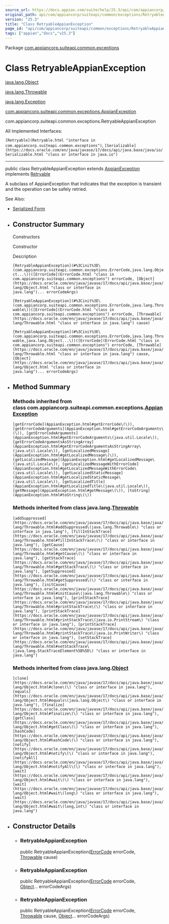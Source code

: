 ```yaml
---
source_url: https://docs.appian.com/suite/help/25.3/api/com/appiancorp/suiteapi/common/exceptions/RetryableAppianException.html
original_path: api/com/appiancorp/suiteapi/common/exceptions/RetryableAppianException.html
version: "25.3"
title: "Class RetryableAppianException"
page_id: "api/com/appiancorp/suiteapi/common/exceptions/RetryableAppianException"
tags: ["appian","docs","v25.3"]
---
```



Package [com.appiancorp.suiteapi.common.exceptions](package-summary.html)

# Class RetryableAppianException

[java.lang.Object](https://docs.oracle.com/en/java/javase/17/docs/api/java.base/java/lang/Object.html "class or interface in java.lang")

[java.lang.Throwable](https://docs.oracle.com/en/java/javase/17/docs/api/java.base/java/lang/Throwable.html "class or interface in java.lang")

[java.lang.Exception](https://docs.oracle.com/en/java/javase/17/docs/api/java.base/java/lang/Exception.html "class or interface in java.lang")

[com.appiancorp.suiteapi.common.exceptions.AppianException](AppianException.html "class in com.appiancorp.suiteapi.common.exceptions")

com.appiancorp.suiteapi.common.exceptions.RetryableAppianException

All Implemented Interfaces:

`[Retryable](Retryable.html "interface in com.appiancorp.suiteapi.common.exceptions")`, `[Serializable](https://docs.oracle.com/en/java/javase/17/docs/api/java.base/java/io/Serializable.html "class or interface in java.io")`

* * *

public class RetryableAppianException extends [AppianException](AppianException.html "class in com.appiancorp.suiteapi.common.exceptions") implements [Retryable](Retryable.html "interface in com.appiancorp.suiteapi.common.exceptions")

A subclass of AppianException that indicates that the exception is transient and the operation can be safely retried.

See Also:

-   [Serialized Form](../../../../../serialized-form.html#com.appiancorp.suiteapi.common.exceptions.RetryableAppianException)

-   ## Constructor Summary

    Constructors

    Constructor

    Description

    `[RetryableAppianException](#%3Cinit%3E\(com.appiancorp.suiteapi.common.exceptions.ErrorCode,java.lang.Object...\))([ErrorCode](ErrorCode.html "class in com.appiancorp.suiteapi.common.exceptions") errorCode, [Object](https://docs.oracle.com/en/java/javase/17/docs/api/java.base/java/lang/Object.html "class or interface in java.lang")... errorCodeArgs)`

    `[RetryableAppianException](#%3Cinit%3E\(com.appiancorp.suiteapi.common.exceptions.ErrorCode,java.lang.Throwable\))([ErrorCode](ErrorCode.html "class in com.appiancorp.suiteapi.common.exceptions") errorCode, [Throwable](https://docs.oracle.com/en/java/javase/17/docs/api/java.base/java/lang/Throwable.html "class or interface in java.lang") cause)`

    `[RetryableAppianException](#%3Cinit%3E\(com.appiancorp.suiteapi.common.exceptions.ErrorCode,java.lang.Throwable,java.lang.Object...\))([ErrorCode](ErrorCode.html "class in com.appiancorp.suiteapi.common.exceptions") errorCode, [Throwable](https://docs.oracle.com/en/java/javase/17/docs/api/java.base/java/lang/Throwable.html "class or interface in java.lang") cause, [Object](https://docs.oracle.com/en/java/javase/17/docs/api/java.base/java/lang/Object.html "class or interface in java.lang")... errorCodeArgs)`

-   ## Method Summary

    ### Methods inherited from class com.appiancorp.suiteapi.common.exceptions.[AppianException](AppianException.html "class in com.appiancorp.suiteapi.common.exceptions")

    `[getErrorCode](AppianException.html#getErrorCode\(\)), [getErrorCodeArguments](AppianException.html#getErrorCodeArguments\(\)), [getErrorCodeArguments](AppianException.html#getErrorCodeArguments\(java.util.Locale\)), [getErrorCodeArgumentsAsStringArray](AppianException.html#getErrorCodeArgumentsAsStringArray\(java.util.Locale\)), [getLocalizedMessage](AppianException.html#getLocalizedMessage\(\)), [getLocalizedMessage](AppianException.html#getLocalizedMessage\(java.util.Locale\)), [getLocalizedMessageWithErrorCode](AppianException.html#getLocalizedMessageWithErrorCode\(java.util.Locale\)), [getLocalizedStaticMessage](AppianException.html#getLocalizedStaticMessage\(java.util.Locale\)), [getLocalizedTitle](AppianException.html#getLocalizedTitle\(java.util.Locale\)), [getMessage](AppianException.html#getMessage\(\)), [toString](AppianException.html#toString\(\))`

    ### Methods inherited from class java.lang.[Throwable](https://docs.oracle.com/en/java/javase/17/docs/api/java.base/java/lang/Throwable.html "class or interface in java.lang")

    `[addSuppressed](https://docs.oracle.com/en/java/javase/17/docs/api/java.base/java/lang/Throwable.html#addSuppressed\(java.lang.Throwable\) "class or interface in java.lang"), [fillInStackTrace](https://docs.oracle.com/en/java/javase/17/docs/api/java.base/java/lang/Throwable.html#fillInStackTrace\(\) "class or interface in java.lang"), [getCause](https://docs.oracle.com/en/java/javase/17/docs/api/java.base/java/lang/Throwable.html#getCause\(\) "class or interface in java.lang"), [getStackTrace](https://docs.oracle.com/en/java/javase/17/docs/api/java.base/java/lang/Throwable.html#getStackTrace\(\) "class or interface in java.lang"), [getSuppressed](https://docs.oracle.com/en/java/javase/17/docs/api/java.base/java/lang/Throwable.html#getSuppressed\(\) "class or interface in java.lang"), [initCause](https://docs.oracle.com/en/java/javase/17/docs/api/java.base/java/lang/Throwable.html#initCause\(java.lang.Throwable\) "class or interface in java.lang"), [printStackTrace](https://docs.oracle.com/en/java/javase/17/docs/api/java.base/java/lang/Throwable.html#printStackTrace\(\) "class or interface in java.lang"), [printStackTrace](https://docs.oracle.com/en/java/javase/17/docs/api/java.base/java/lang/Throwable.html#printStackTrace\(java.io.PrintStream\) "class or interface in java.lang"), [printStackTrace](https://docs.oracle.com/en/java/javase/17/docs/api/java.base/java/lang/Throwable.html#printStackTrace\(java.io.PrintWriter\) "class or interface in java.lang"), [setStackTrace](https://docs.oracle.com/en/java/javase/17/docs/api/java.base/java/lang/Throwable.html#setStackTrace\(java.lang.StackTraceElement%5B%5D\) "class or interface in java.lang")`

    ### Methods inherited from class java.lang.[Object](https://docs.oracle.com/en/java/javase/17/docs/api/java.base/java/lang/Object.html "class or interface in java.lang")

    `[clone](https://docs.oracle.com/en/java/javase/17/docs/api/java.base/java/lang/Object.html#clone\(\) "class or interface in java.lang"), [equals](https://docs.oracle.com/en/java/javase/17/docs/api/java.base/java/lang/Object.html#equals\(java.lang.Object\) "class or interface in java.lang"), [finalize](https://docs.oracle.com/en/java/javase/17/docs/api/java.base/java/lang/Object.html#finalize\(\) "class or interface in java.lang"), [getClass](https://docs.oracle.com/en/java/javase/17/docs/api/java.base/java/lang/Object.html#getClass\(\) "class or interface in java.lang"), [hashCode](https://docs.oracle.com/en/java/javase/17/docs/api/java.base/java/lang/Object.html#hashCode\(\) "class or interface in java.lang"), [notify](https://docs.oracle.com/en/java/javase/17/docs/api/java.base/java/lang/Object.html#notify\(\) "class or interface in java.lang"), [notifyAll](https://docs.oracle.com/en/java/javase/17/docs/api/java.base/java/lang/Object.html#notifyAll\(\) "class or interface in java.lang"), [wait](https://docs.oracle.com/en/java/javase/17/docs/api/java.base/java/lang/Object.html#wait\(\) "class or interface in java.lang"), [wait](https://docs.oracle.com/en/java/javase/17/docs/api/java.base/java/lang/Object.html#wait\(long\) "class or interface in java.lang"), [wait](https://docs.oracle.com/en/java/javase/17/docs/api/java.base/java/lang/Object.html#wait\(long,int\) "class or interface in java.lang")`

-   ## Constructor Details

    -   ### RetryableAppianException

        public RetryableAppianException([ErrorCode](ErrorCode.html "class in com.appiancorp.suiteapi.common.exceptions") errorCode, [Throwable](https://docs.oracle.com/en/java/javase/17/docs/api/java.base/java/lang/Throwable.html "class or interface in java.lang") cause)

    -   ### RetryableAppianException

        public RetryableAppianException([ErrorCode](ErrorCode.html "class in com.appiancorp.suiteapi.common.exceptions") errorCode, [Object](https://docs.oracle.com/en/java/javase/17/docs/api/java.base/java/lang/Object.html "class or interface in java.lang")... errorCodeArgs)

    -   ### RetryableAppianException

        public RetryableAppianException([ErrorCode](ErrorCode.html "class in com.appiancorp.suiteapi.common.exceptions") errorCode, [Throwable](https://docs.oracle.com/en/java/javase/17/docs/api/java.base/java/lang/Throwable.html "class or interface in java.lang") cause, [Object](https://docs.oracle.com/en/java/javase/17/docs/api/java.base/java/lang/Object.html "class or interface in java.lang")... errorCodeArgs)